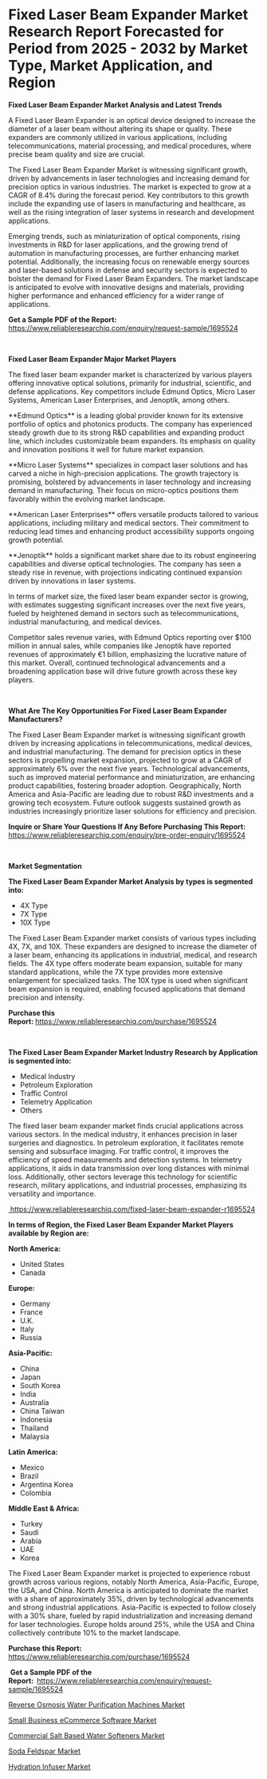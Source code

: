 <p><h1>Fixed Laser Beam Expander Market Research Report Forecasted for Period from 2025 -  2032 by Market Type, Market Application, and Region</h1></p><p><strong>Fixed Laser Beam Expander Market Analysis and Latest Trends</strong></p>
<p><p>A Fixed Laser Beam Expander is an optical device designed to increase the diameter of a laser beam without altering its shape or quality. These expanders are commonly utilized in various applications, including telecommunications, material processing, and medical procedures, where precise beam quality and size are crucial.</p><p>The Fixed Laser Beam Expander Market is witnessing significant growth, driven by advancements in laser technologies and increasing demand for precision optics in various industries. The market is expected to grow at a CAGR of 8.4% during the forecast period. Key contributors to this growth include the expanding use of lasers in manufacturing and healthcare, as well as the rising integration of laser systems in research and development applications.</p><p>Emerging trends, such as miniaturization of optical components, rising investments in R&D for laser applications, and the growing trend of automation in manufacturing processes, are further enhancing market potential. Additionally, the increasing focus on renewable energy sources and laser-based solutions in defense and security sectors is expected to bolster the demand for Fixed Laser Beam Expanders. The market landscape is anticipated to evolve with innovative designs and materials, providing higher performance and enhanced efficiency for a wider range of applications.</p></p>
<p><strong>Get a Sample PDF of the Report:&nbsp;</strong> <a href="https://www.reliableresearchiq.com/enquiry/request-sample/1695524?utm_campaign=121&utm_medium=2&utm_source=Github&utm_content=ia&utm_term=27032025&utm_id=fixed-laser-beam-expander">https://www.reliableresearchiq.com/enquiry/request-sample/1695524</a></p>
<p>&nbsp;</p>
<p><strong>Fixed Laser Beam Expander Major Market Players</strong></p>
<p><p>The fixed laser beam expander market is characterized by various players offering innovative optical solutions, primarily for industrial, scientific, and defense applications. Key competitors include Edmund Optics, Micro Laser Systems, American Laser Enterprises, and Jenoptik, among others.</p><p>**Edmund Optics** is a leading global provider known for its extensive portfolio of optics and photonics products. The company has experienced steady growth due to its strong R&D capabilities and expanding product line, which includes customizable beam expanders. Its emphasis on quality and innovation positions it well for future market expansion.</p><p>**Micro Laser Systems** specializes in compact laser solutions and has carved a niche in high-precision applications. The growth trajectory is promising, bolstered by advancements in laser technology and increasing demand in manufacturing. Their focus on micro-optics positions them favorably within the evolving market landscape.</p><p>**American Laser Enterprises** offers versatile products tailored to various applications, including military and medical sectors. Their commitment to reducing lead times and enhancing product accessibility supports ongoing growth potential. </p><p>**Jenoptik** holds a significant market share due to its robust engineering capabilities and diverse optical technologies. The company has seen a steady rise in revenue, with projections indicating continued expansion driven by innovations in laser systems.</p><p>In terms of market size, the fixed laser beam expander sector is growing, with estimates suggesting significant increases over the next five years, fueled by heightened demand in sectors such as telecommunications, industrial manufacturing, and medical devices. </p><p>Competitor sales revenue varies, with Edmund Optics reporting over $100 million in annual sales, while companies like Jenoptik have reported revenues of approximately €1 billion, emphasizing the lucrative nature of this market. Overall, continued technological advancements and a broadening application base will drive future growth across these key players.</p></p>
<p>&nbsp;</p>
<p><strong>What Are The Key Opportunities For Fixed Laser Beam Expander Manufacturers?</strong></p>
<p><p>The Fixed Laser Beam Expander market is witnessing significant growth driven by increasing applications in telecommunications, medical devices, and industrial manufacturing. The demand for precision optics in these sectors is propelling market expansion, projected to grow at a CAGR of approximately 6% over the next five years. Technological advancements, such as improved material performance and miniaturization, are enhancing product capabilities, fostering broader adoption. Geographically, North America and Asia-Pacific are leading due to robust R&D investments and a growing tech ecosystem. Future outlook suggests sustained growth as industries increasingly prioritize laser solutions for efficiency and precision.</p></p>
<p><strong>Inquire or Share Your Questions If Any Before Purchasing This Report:</strong> <a href="https://www.reliableresearchiq.com/enquiry/pre-order-enquiry/1695524?utm_campaign=121&utm_medium=2&utm_source=Github&utm_content=ia&utm_term=27032025&utm_id=fixed-laser-beam-expander">https://www.reliableresearchiq.com/enquiry/pre-order-enquiry/1695524</a></p>
<p>&nbsp;</p>
<p><strong>Market Segmentation</strong></p>
<p><strong>The Fixed Laser Beam Expander Market Analysis by types is segmented into:</strong></p>
<p><ul><li>4X Type</li><li>7X Type</li><li>10X Type</li></ul></p>
<p><p>The Fixed Laser Beam Expander market consists of various types including 4X, 7X, and 10X. These expanders are designed to increase the diameter of a laser beam, enhancing its applications in industrial, medical, and research fields. The 4X type offers moderate beam expansion, suitable for many standard applications, while the 7X type provides more extensive enlargement for specialized tasks. The 10X type is used when significant beam expansion is required, enabling focused applications that demand precision and intensity.</p></p>
<p><strong>Purchase this Report:&nbsp;</strong><a href="https://www.reliableresearchiq.com/purchase/1695524?utm_campaign=121&utm_medium=2&utm_source=Github&utm_content=ia&utm_term=27032025&utm_id=fixed-laser-beam-expander">https://www.reliableresearchiq.com/purchase/1695524</a></p>
<p>&nbsp;</p>
<p><strong>The Fixed Laser Beam Expander Market Industry Research by Application is segmented into:</strong></p>
<p><ul><li>Medical Industry</li><li>Petroleum Exploration</li><li>Traffic Control</li><li>Telemetry Application</li><li>Others</li></ul></p>
<p><p>The fixed laser beam expander market finds crucial applications across various sectors. In the medical industry, it enhances precision in laser surgeries and diagnostics. In petroleum exploration, it facilitates remote sensing and subsurface imaging. For traffic control, it improves the efficiency of speed measurements and detection systems. In telemetry applications, it aids in data transmission over long distances with minimal loss. Additionally, other sectors leverage this technology for scientific research, military applications, and industrial processes, emphasizing its versatility and importance.</p></p>
<p><a href="https://www.reliableresearchiq.com/fixed-laser-beam-expander-r1695524?utm_campaign=121&utm_medium=2&utm_source=Github&utm_content=ia&utm_term=27032025&utm_id=fixed-laser-beam-expander">&nbsp;https://www.reliableresearchiq.com/fixed-laser-beam-expander-r1695524</a></p>
<p><strong>In terms of Region, the Fixed Laser Beam Expander Market Players available by Region are:</strong></p>
<p>
    <p> <strong> North America: </strong>
        <ul>
            <li>United States</li>
            <li>Canada</li>
        </ul>
        </p> 
    <p> <strong> Europe: </strong>
        <ul>
            <li>Germany</li>
            <li>France</li>
            <li>U.K.</li>
            <li>Italy</li>
            <li>Russia</li>
        </ul>
        </p> 
    <p> <strong> Asia-Pacific: </strong>
        <ul>
            <li>China</li>
            <li>Japan</li>
            <li>South Korea</li>
            <li>India</li>
            <li>Australia</li>
            <li>China Taiwan</li>
            <li>Indonesia</li>
            <li>Thailand</li>
            <li>Malaysia</li>
        </ul>
        </p> 
    <p> <strong> Latin America: </strong>
        <ul>
            <li>Mexico</li>
            <li>Brazil</li>
            <li>Argentina Korea</li>
            <li>Colombia</li>
        </ul>
        </p> 
    <p> <strong> Middle East & Africa: </strong>
        <ul>
            <li>Turkey</li>
            <li>Saudi</li>
            <li>Arabia</li>
            <li>UAE</li>
            <li>Korea</li>
        </ul>
    </p>
    </p>
<p><p>The Fixed Laser Beam Expander market is projected to experience robust growth across various regions, notably North America, Asia-Pacific, Europe, the USA, and China. North America is anticipated to dominate the market with a share of approximately 35%, driven by technological advancements and strong industrial applications. Asia-Pacific is expected to follow closely with a 30% share, fueled by rapid industrialization and increasing demand for laser technologies. Europe holds around 25%, while the USA and China collectively contribute 10% to the market landscape.</p></p>
<p><strong>Purchase this Report: </strong><a href="https://www.reliableresearchiq.com/purchase/1695524?utm_campaign=121&utm_medium=2&utm_source=Github&utm_content=ia&utm_term=27032025&utm_id=fixed-laser-beam-expander">https://www.reliableresearchiq.com/purchase/1695524</a></p>
<p>&nbsp;<strong>Get a Sample PDF of the Report:&nbsp;&nbsp;</strong><a href="https://www.reliableresearchiq.com/enquiry/request-sample/1695524?utm_campaign=121&utm_medium=2&utm_source=Github&utm_content=ia&utm_term=27032025&utm_id=fixed-laser-beam-expander">https://www.reliableresearchiq.com/enquiry/request-sample/1695524</a></p>
<p><strong></strong></p>
<p><p><a href="https://github.com/danitkeavyx7/Market-Research-Report-List-1/blob/main/reverse-osmosis-water-purification-machines-market.md?utm_campaign=121&utm_medium=2&utm_source=Github&utm_content=ia&utm_term=27032025&utm_id=fixed-laser-beam-expander">Reverse Osmosis Water Purification Machines Market</a></p><p><a href="https://github.com/bartzthateis/Market-Research-Report-List-1/blob/main/small-business-ecommerce-software-market.md?utm_campaign=121&utm_medium=2&utm_source=Github&utm_content=ia&utm_term=27032025&utm_id=fixed-laser-beam-expander">Small Business eCommerce Software Market</a></p><p><a href="https://github.com/taffouasaoka/Market-Research-Report-List-1/blob/main/commercial-salt-based-water-softeners-market.md?utm_campaign=121&utm_medium=2&utm_source=Github&utm_content=ia&utm_term=27032025&utm_id=fixed-laser-beam-expander">Commercial Salt Based Water Softeners Market</a></p><p><a href="https://github.com/vespigeakexc/Market-Research-Report-List-1/blob/main/soda-feldspar-market.md?utm_campaign=121&utm_medium=2&utm_source=Github&utm_content=ia&utm_term=27032025&utm_id=fixed-laser-beam-expander">Soda Feldspar Market</a></p><p><a href="https://github.com/moorsdorak31/Market-Research-Report-List-1/blob/main/hydration-infuser-market.md?utm_campaign=121&utm_medium=2&utm_source=Github&utm_content=ia&utm_term=27032025&utm_id=fixed-laser-beam-expander">Hydration Infuser Market</a></p></p>